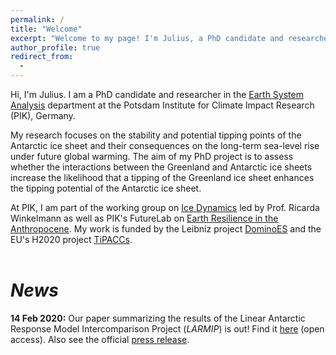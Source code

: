 ```yaml
---
permalink: /
title: "Welcome"
excerpt: "Welcome to my page! I'm Julius, a PhD candidate and researcher in the <i>Earth System Analysis</i> department at the <i>Potsdam Institute for Climate Impact Research</i> (PIK) in Potsdam, Germany. I focus on tipping points and Antarctic ice sheet stability."
author_profile: true
redirect_from:
  - 
---
```


Hi, I'm Julius. I am a PhD candidate and researcher in the [Earth System Analysis](https://www.pik-potsdam.de/research/earth-system-analysis "https://www.pik-potsdam.de/research/earth-system-analysis") department at the Potsdam Institute for Climate Impact Research (PIK), Germany.

My research focuses on the stability and potential tipping points of the Antarctic ice sheet and their consequences on the long-term sea-level rise under future global warming. The aim of my PhD project is to assess whether the interactions between the Greenland and Antarctic ice sheets increase the likelihood that a tipping of the Greenland ice sheet enhances the tipping potential of the Antarctic ice sheet.

At PIK, I am part of the working group on [Ice Dynamics](https://ricarda.science/group "https://ricarda.science/group") led by Prof. Ricarda Winkelmann as well as PIK's FutureLab on [Earth Resilience in the Anthropocene](https://www.pik-potsdam.de/earthresilience "https://www.pik-potsdam.de/earthresilience"). My work is funded by the Leibniz project [DominoES](https://www.pik-potsdam.de/dominoes "https://www.pik-potsdam.de/dominoes") and the EU's H2020 project [TiPACCs](https://www.tipaccs.eu "https://www.tipaccs.eu").
<br />&nbsp;<br />

# *News*

**14 Feb 2020:** Our paper summarizing the results of the Linear Antarctic Response Model Intercomparison Project (*LARMIP*) is out! Find it [here](https://www.earth-syst-dynam.net/11/35/2020/ "https://www.earth-syst-dynam.net/11/35/2020/") (open access). Also see the official [press release](https://www.pik-potsdam.de/news/press-releases/the-antarctica-factor-model-uncertainties-reveal-upcoming-sea-level-risk "https://www.pik-potsdam.de/news/press-releases/the-antarctica-factor-model-uncertainties-reveal-upcoming-sea-level-risk").